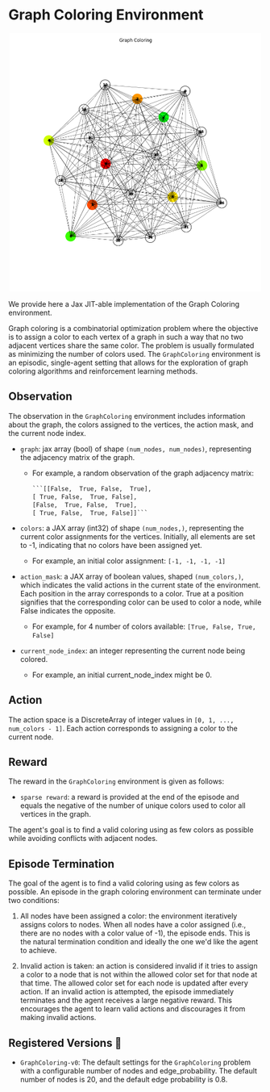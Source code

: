 # Graph Coloring Environment

<p align="center">
    <img src="../env_img/graph_coloring.png" width="500"/>
</p>

We provide here a Jax JIT-able implementation of the Graph Coloring environment.

Graph coloring is a combinatorial optimization problem where the objective is to assign a color to each vertex of a graph in such a way that no two adjacent vertices share the same color. The problem is usually formulated as minimizing the number of colors used. The `GraphColoring` environment is an episodic, single-agent setting that allows for the exploration of graph coloring algorithms and reinforcement learning methods.

## Observation

The observation in the `GraphColoring` environment includes information about the graph, the colors assigned to the vertices, the action mask, and the current node index.

- `graph`: jax array (bool) of shape `(num_nodes, num_nodes)`, representing the adjacency matrix of the graph.
  - For example, a random observation of the graph adjacency matrix:

        ```[[False,  True, False,  True],
        [ True, False,  True, False],
        [False,  True, False,  True],
        [ True, False,  True, False]]```

- `colors`: a JAX array (int32) of shape `(num_nodes,)`, representing the current color assignments for the vertices. Initially, all elements are set to -1, indicating that no colors have been assigned yet.
  - For example, an initial color assignment:
    ```[-1, -1, -1, -1]```

- `action_mask`: a JAX array of boolean values, shaped `(num_colors,)`, which indicates the valid actions in the current state of the environment. Each position in the array corresponds to a color. True at a position signifies that the corresponding color can be used to color a node, while False indicates the opposite.
  - For example, for 4 number of colors available:
    ```[True, False, True, False]```

- `current_node_index`: an integer representing the current node being colored.
  - For example, an initial current_node_index might be 0.

## Action

The action space is a DiscreteArray of integer values in `[0, 1, ..., num_colors - 1]`. Each action corresponds to assigning a color to the current node.

## Reward

The reward in the `GraphColoring` environment is given as follows:

- `sparse reward`: a reward is provided at the end of the episode and equals the negative of the number of unique colors used to color all vertices in the graph.

The agent's goal is to find a valid coloring using as few colors as possible while avoiding conflicts with adjacent nodes.

## Episode Termination

The goal of the agent is to find a valid coloring using as few colors as possible. An episode in the graph coloring environment can terminate under two conditions:

1. All nodes have been assigned a color: the environment iteratively assigns colors to nodes. When all nodes have a color assigned (i.e., there are no nodes with a color value of -1), the episode ends. This is the natural termination condition and ideally the one we'd like the agent to achieve.

2. Invalid action is taken: an action is considered invalid if it tries to assign a color to a node that is not within the allowed color set for that node at that time. The allowed color set for each node is updated after every action. If an invalid action is attempted, the episode immediately terminates and the agent receives a large negative reward. This encourages the agent to learn valid actions and discourages it from making invalid actions.

## Registered Versions 📖

- `GraphColoring-v0`: The default settings for the `GraphColoring` problem with a configurable number of nodes and edge_probability. The default number of nodes is 20, and the default edge probability is 0.8.
